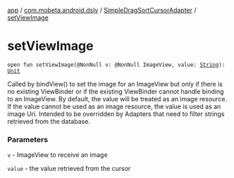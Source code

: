 [app](../../index.md) / [com.mobeta.android.dslv](../index.md) / [SimpleDragSortCursorAdapter](index.md) / [setViewImage](.)

# setViewImage

`open fun setViewImage(@NonNull v: @NonNull ImageView, value: `[`String`](https://kotlinlang.org/api/latest/jvm/stdlib/kotlin/-string/index.html)`): `[`Unit`](https://kotlinlang.org/api/latest/jvm/stdlib/kotlin/-unit/index.html)

Called by bindView() to set the image for an ImageView but only if there is no existing ViewBinder or if the existing ViewBinder cannot handle binding to an ImageView. By default, the value will be treated as an image resource. If the value cannot be used as an image resource, the value is used as an image Uri. Intended to be overridden by Adapters that need to filter strings retrieved from the database.

### Parameters

`v` - ImageView to receive an image

`value` - the value retrieved from the cursor